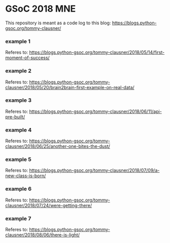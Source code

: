 # GSoC 2018 MNE

This repository is meant as a code log to this blog:
https://blogs.python-gsoc.org/tommy-clausner/


### example 1
Referes to: https://blogs.python-gsoc.org/tommy-clausner/2018/05/14/first-moment-of-success/

### example 2
Referes to: https://blogs.python-gsoc.org/tommy-clausner/2018/05/20/brain2brain-first-example-on-real-data/

### example 3
Referes to: https://blogs.python-gsoc.org/tommy-clausner/2018/06/11/api-pre-built/

### example 4
Referes to: https://blogs.python-gsoc.org/tommy-clausner/2018/06/25/another-one-bites-the-dust/

### example 5
Referes to: https://blogs.python-gsoc.org/tommy-clausner/2018/07/09/a-new-class-is-born/

### example 6
Referes to: https://blogs.python-gsoc.org/tommy-clausner/2018/07/24/were-getting-there/

### example 7
Referes to: https://blogs.python-gsoc.org/tommy-clausner/2018/08/06/there-is-light/ ‎
